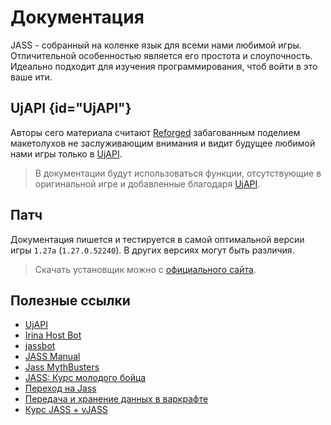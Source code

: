 # Документация

<tooltip term="JASS">JASS</tooltip> - собранный на коленке язык для всеми нами любимой игры. Отличительной особенностью является его простота и слоупочность. Идеально подходит для изучения программирования, чтоб войти в это ваше ити.

## UjAPI {id="UjAPI"}

Авторы сего материала считают [Reforged](https://warcraft3.blizzard.com) забагованным поделием макетолухов не
заслуживающим внимания и видит будущее любимой нами игры только в [UjAPI](https://unryzec.github.io/UjAPI).

> В документации будут использоваться функции, отсутствующие в оригинальной игре и добавленные
> благодаря [UjAPI](https://unryzec.github.io/UjAPI).

## Патч

Документация пишется и тестируется в самой оптимальной версии игры `1.27a` (`1.27.0.52240`). В других версиях могут быть
различия.

> Скачать установщик можно
> с [официального сайта](https://us.forums.blizzard.com/en/warcraft3/t/classic-warcraft-iii-official-installers-official-patches/21415).

## Полезные ссылки
- [UjAPI](https://unryzec.github.io/UjAPI)
- [Irina Host Bot](https://irinabot.ru/)
- [jassbot](https://lep.duckdns.org/jassbot)
- [JASS Manual](https://jass.sourceforge.net/doc)
- [Jass MythBusters](https://xgm.guru/p/wc3/Jass-MythBusters)
- [JASS: Курс молодого бойца](https://xgm.guru/p/wc3/jass-crash-course)
- [Переход на Jass](https://xgm.guru/p/wc3/Perekhod-na-Jass-vq0)
- [Передача и хранение данных в варкрафте](https://xgm.guru/p/wc3/w3datatypes)
- [Курс JASS + vJASS](https://xgm.guru/p/wc3/jassdev)